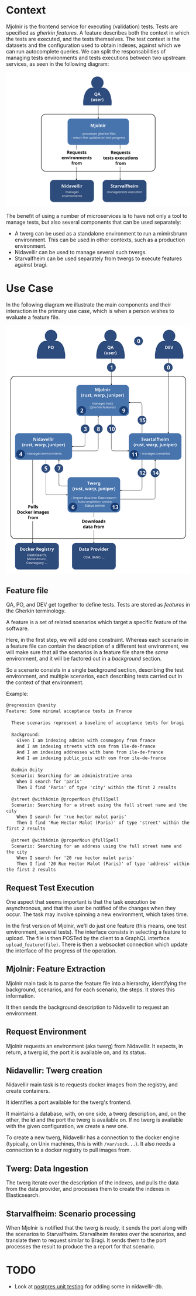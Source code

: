 # Context

Mjolnir is the frontend service for executing (validation) tests. Tests are specified as *gherkin
features*. A feature describes both the context in which the tests are executed, and the tests
themselves. The test context is the datasets and the configuration used to obtain indexes, against
which we can run autocomplete queries. We can split the responsabilities of managing tests
environments and tests executions between two upstream services, as seen in the following diagram:

![Mjolnir Context](./images/bc21703f-5076-406f-b5fb-b4004d6c7b61/mjolnir-context-0.1.svg)

The benefit of using a number of microservices is to have not only a tool to manage tests, but also
several components that can be used separately:

- A twerg can be used as a standalone environment to run a mimirsbrunn environment. This can be
    used in other contexts, such as a production environment.
- Nidavellir can be used to manage several such twergs.
- Starvalfheim can be used separately from twergs to execute features against bragi.

# Use Case

In the following diagram we illustrate the main components and their interaction in the primary use
case, which is when a person wishes to evaluate a feature file.

![Mjolnir Sequence](./images/bc21703f-5076-406f-b5fb-b4004d6c7b61/sequence-1.svg)

## Feature file

QA, PO, and DEV get together to define tests. Tests are stored as *features* in the Gherkin
terminology.

A feature is a set of related scenarios which target a specific feature of the software.

Here, in the first step, we will add one constraint. Whereas each scenario in a feature file can
contain the description of a different test environment, we will make sure that all the scenarios
in a feature file share the *same* environment, and it will be factored out in a *background*
section.

So a scenario consists in a single background section, describing the test environment, and
multiple scenarios, each describing tests carried out in the context of that environment.

Example:

```
@regression @sanity
Feature: Some minimal acceptance tests in France

  These scenarios represent a baseline of acceptance tests for bragi

  Background:
    Given I am indexing admins with cosmogony from france
    And I am indexing streets with osm from ile-de-france
    And I am indexing addresses with bano from ile-de-france
    And I am indexing public_pois with osm from ile-de-france

  @admin @city
  Scenario: Searching for an administrative area
    When I search for 'paris'
    Then I find 'Paris' of type 'city' within the first 2 results

  @street @withAdmin @properNoun @fullSpell
  Scenario: Searching for a street using the full street name and the city
    When I search for 'rue hector malot paris'
    Then I find 'Rue Hector Malot (Paris)' of type 'street' within the first 2 results

  @street @withAdmin @properNoun @fullSpell
  Scenario: Searching for an address using the full street name and the city
    When I search for '20 rue hector malot paris'
    Then I find '20 Rue Hector Malot (Paris)' of type 'address' within the first 2 results
```

## Request Test Execution

One aspect that seems important is that the task execution be asynchronous, and that the user be
notified of the changes when they occur. The task may involve spinning a new environment, which
takes time.

In the first version of Mjolnir, we'll do just one feature (this means, one test environment,
several tests).  The interface consists in selecting a feature to upload. The file is then POSTed
by the client to a GraphQL interface `upload_feature(file)`. There is then a websocket connection
which update the interface of the progress of the operation.

## Mjolnir: Feature Extraction

Mjolnir main task is to parse the feature file into a hierarchy, identifying the background,
scenarios, and for each scenario, the steps. It stores this information.

It then sends the background description to Nidavellir to request an environment.

## Request Environment

Mjolnir requests an environment (aka twerg) from Nidavellir.
It expects, in return, a twerg id, the port it is available on, and its status.

## Nidavellir: Twerg creation

Nidavellir main task is to requests docker images from the registry, and create containers.

It identifies a port available for the twerg's frontend.

It maintains a database, with, on one side, a twerg description, and, on the other,
the id and the port the twerg is available on. If no twerg is available with the given
configuration, we create a new one.

To create a new twerg, Nidavellir has a connection to the docker engine (typically, on Unix
machines, this is with `/var/sock...`). It also needs a connection to a docker registry to pull
images from.

## Twerg: Data Ingestion

The twerg iterate over the description of the indexes, and pulls the data from the data provider,
and processes them to create the indexes in Elasticsearch.

## Starvalfheim: Scenario processing

When Mjolnir is notified that the twerg is ready, it sends the port along with the scenarios to
Starvalfheim. Starvalheim iterates over the scenarios, and translate them to request similar to
Bragi. It sends them to the port processes the result to produce the a report for that scenario.

# TODO

* Look at [postgres unit testing](https://www.bigsmoke.us/postgresql-unit-testing/) for adding some
in nidavellir-db.
